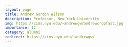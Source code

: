 ```yaml
---
layout: page
title: Andrew Gordon Wilson
description: Professor, New York University
img: https://cims.nyu.edu/~andrewgw/andrewcropfast.jpg
importance: 12
category: alumni
redirect: https://cims.nyu.edu/~andrewgw/
---
```

